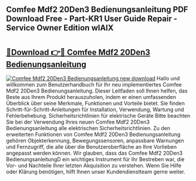 ## Comfee Mdf2 20Den3 Bedienungsanleitung PDF Download Free - Part-KR1 User Guide Repair - Service Owner Edition wlAlX

# <h2><a href="http://df5avva.blite.top/?on=Comfee+Mdf2+20Den3+Bedienungsanleitung">🔗Download 👉🔴 Comfee Mdf2 20Den3 Bedienungsanleitung</a></h2>

[![Comfee Mdf2 20Den3 Bedienungsanleitung new download](https://i.imgur.com/lujVjoI.png)](http://df5avva.blite.top/?on=Comfee+Mdf2+20Den3+Bedienungsanleitung)
Hallo und willkommen zum Benutzerhandbuch für Ihr neu implementiertes Comfee Mdf2 20Den3 Bedienungsanleitung. Dieser Leitfaden soll Ihnen helfen, das Beste aus Ihrem Produkt herauszuholen, indem er einen umfassenden Überblick über seine Merkmale, Funktionen und Vorteile bietet. Sie finden Schritt-für-Schritt-Anleitungen für Installation, Verwendung, Wartung und Fehlerbehebung. Sicherheitsrichtlinien für elektrische Geräte Bitte beachten Sie bei der Verwendung Ihres neuen Comfee Mdf2 20Den3 Bedienungsanleitung alle elektrischen Sicherheitsrichtlinien. Zu den erweiterten Funktionen von Comfee Mdf2 20Den3 Bedienungsanleitung gehören Objekterkennung, Bewegungssensoren, anpassbare Warnungen und Fernzugriff, die alle über die Benutzeroberfläche an Ihre Vorlieben angepasst werden können. Wir glauben, dass das Comfee Mdf2 20Den3 BedienungsanleitungD ein wichtiges Instrument für Ihr Bestreben war, die Vor- und Nachteile Ihrer letzten Akquisition zu verstehen. Wenn Sie Hilfe oder Klärung benötigen, hilft Ihnen unser Kundendienstteam gerne weiter.
